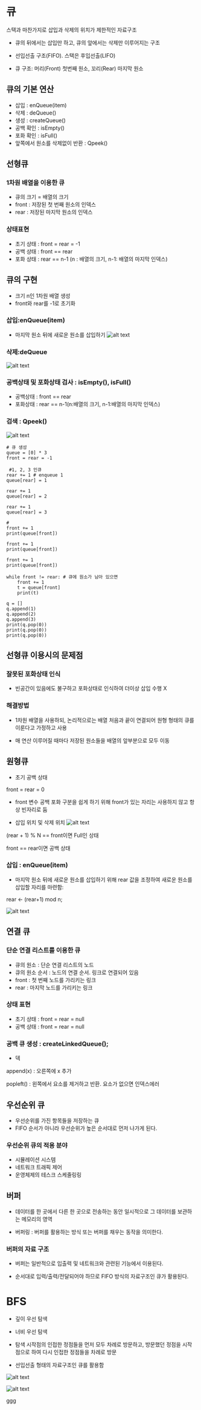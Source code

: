 # 큐

스택과 마찬가지로 삽입과 삭제의 위치가 제한적인 자료구조

- 큐의 뒤에서는 삽입만 하고, 큐의 앞에서는 삭제만 이루어지는 구조

- 선입선출 구조(FIFO). 스택은 후입선출(LIFO)

- 큐 구조: 머리(Front) 첫번째 원소, 꼬리(Rear) 마지막 원소

## 큐의 기본 연산
- 삽입 : enQueue(item)
- 삭제 : deQueue()
- 생성 : createQueue()
- 공백 확인 : isEmpty()
- 포화 확인 : isFull()
- 앞쪽에서 원소를 삭제없이 반환 : Qpeek()

## 선형큐
### 1차원 배열을 이용한 큐
- 큐의 크기 = 배열의 크기
- front : 저장된 첫 번째 원소의 인덱스
- rear : 저장된 마지막 원소의 인덱스
### 상태표현
- 초기 상태 : front = rear = -1
- 공백 상태 : front == rear
- 포화 상태 : rear == n-1 (n : 배열의 크기, n-1: 배열의 마지막 인덱스)

## 큐의 구현
- 크기 n인 1차원 배열 생성
- front와 rear를 -1로 초기화

### 삽입:enQueue(item)
- 마지막 원소 뒤에 새로운 원소를 삽입하기 
![alt text](image.png)

### 삭제:deQueue
![alt text](image-1.png)

### 공백상태 및 포화상태 검사 : isEmpty(), isFull()
- 공백상태 : front == rear
- 포화상태 : rear == n-1(n:배열의 크기, n-1:배열의 마지막 인덱스)

### 검색 : Qpeek()
![alt text](image-2.png)

```
# 큐 생성
queue = [0] * 3
front = rear = -1

 #1, 2, 3 인큐
rear += 1 # enqueue 1
queue[rear] = 1

rear += 1
queue[rear] = 2

rear += 1
queue[rear] = 3

#
front += 1
print(queue[front])

front += 1
print(queue[front])

front += 1
print(queue[front])    
```
```
while front != rear: # 큐에 원소가 남아 있으면
    front += 1
    t = queue[front]
    print(t)
```
```
q = []
q.append(1)
q.append(2)
q.append(3)
print(q.pop(0))
print(q.pop(0))
print(q.pop(0))
```

## 선형큐 이용시의 문제점
### 잘못된 포화상태 인식
- 빈공간이 있음에도 불구하고 포화상태로 인식하여 더이상 삽입 수행 X

### 해결방법
- 1차원 배열을 사용하되, 논리적으로는 배열 처음과 끝이 연결되어 원형 형태의 큐를 이룬다고 가정하고 사용

- 매 연산 이루어질 때마다 저장된 원소들을 배열의 앞부분으로 모두 이동

## 원형큐
- 초기 공백 상태

front = rear = 0

- front 변수
공백 포화 구분을 쉽게 하기 위해 front가 있는 자리는 사용하지 않고 항상 빈자리로 둠

- 삽입 위치 및 삭제 위치
![alt text](image-3.png)

(rear + 1) % N == front이면 Full인 상태

front == rear이면 공백 상태

### 삽입 : enQueue(item)
- 마지막 원소 뒤에 새로운 원소를 삽입하기 위해
rear 값을 조정하여 새로운 원소를 삽입할 자리를 마련함:

rear <- (rear+1) mod n;

![alt text](image-4.png)

## 연결 큐
### 단순 연결 리스트를 이용한 큐
- 큐의 원소 : 단순 연결 리스트의 노드
- 큐의 원소 순서 : 노드의 연결 순서. 링크로 연결되어 있음
- front : 첫 번째 노드를 가리키는 링크
- rear : 마지막 노드를 가리키는 링크

### 상태 표현
- 초기 상태 : front = rear = null
- 공백 상태 : front = rear = null

### 공백 큐 생성 : createLinkedQueue();

- 덱

append(x) : 오른쪽에 x 추가


popleft() : 왼쪽에서 요소를 제거하고 반환. 요소가 없으면 인덱스에러

## 우선순위 큐
- 우선순위를 가진 항목들을 저장하는 큐
- FIFO 순서가 아니라 우선순위가 높은 순서대로 먼저 나가게 된다.

### 우선순위 큐의 적용 분야
- 시뮬레이션 시스템
- 네트워크 트래픽 제어
- 운영체제의 테스크 스케줄링링

## 버퍼
- 데이터를 한 곳에서 다른 한 곳으로 전송하는 동안 일시적으로 그 데이터를 보관하는 메모리의 영역

- 버퍼링 : 버퍼를 활용하는 방식 또는 버퍼를 채우는 동작을 의미한다.

### 버퍼의 자료 구조
- 버퍼는 일반적으로 입출력 및 네트워크와 관련된 기능에서 이용된다.

- 순서대로 입력/출력/전달되어야 하므로 FIFO 방식의 자료구조인 큐가 활용된다.

# BFS

- 깊이 우선 탐색
- 너비 우선 탐색

- 탐색 시작점의 인접한 정점들을 먼저 모두 차례로 방문하고, 방문했던 정점을 시작점으로 하여 다시 인접한 정점들을 차례로 방문

- 선입선출 형태의 자료구조인 큐를 활용함


![alt text](image-5.png)

![alt text](image-6.png)

ggg